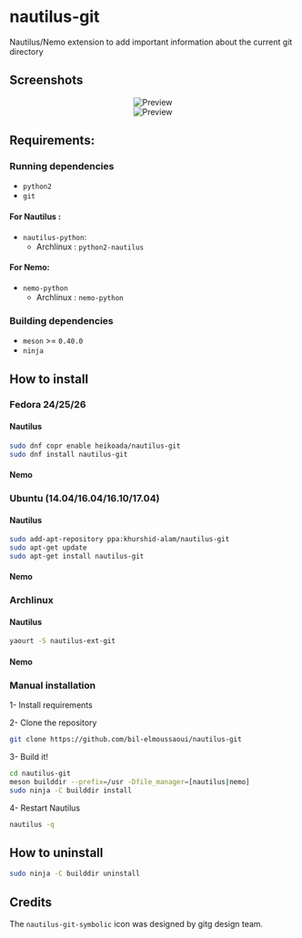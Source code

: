 # nautilus-git

Nautilus/Nemo extension to add important information about the current git directory

## Screenshots

<div align="center"><img src="screenshots/screenshot1.png" alt="Preview" /></div>

<div align="center"><img src="screenshots/screenshot2.png" alt="Preview" /></div>



## Requirements:

### Running dependencies

- `python2`
- `git`

#### For Nautilus :

- `nautilus-python`:
  - Archlinux : `python2-nautilus`

#### For Nemo:

- `nemo-python`
  - Archlinux : `nemo-python`

### Building dependencies

- `meson` >= `0.40.0`
- `ninja`

## How to install

### Fedora 24/25/26

#### Nautilus
```bash
sudo dnf copr enable heikoada/nautilus-git
sudo dnf install nautilus-git
```

#### Nemo

### Ubuntu (14.04/16.04/16.10/17.04)

#### Nautilus

```bash
sudo add-apt-repository ppa:khurshid-alam/nautilus-git
sudo apt-get update
sudo apt-get install nautilus-git
```

#### Nemo


### Archlinux

#### Nautilus
```bash
yaourt -S nautilus-ext-git
```

#### Nemo


### Manual installation

1- Install requirements

2- Clone the repository

```bash
git clone https://github.com/bil-elmoussaoui/nautilus-git
```

3- Build it!

```bash
cd nautilus-git
meson builddir --prefix=/usr -Dfile_manager=[nautilus|nemo]
sudo ninja -C builddir install
```


4- Restart Nautilus

```bash
nautilus -q
```

## How to uninstall

```bash
sudo ninja -C builddir uninstall
```

## Credits

The `nautilus-git-symbolic` icon was designed by gitg design team.
